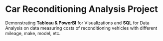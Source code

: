 # Car Reconditioning Analysis Project

Demonstrating **Tableau & PowerBI** for Visualizations and **SQL** for Data Analysis on data measuring costs of reconditioning vehicles with different mileage, make, model, etc. 

